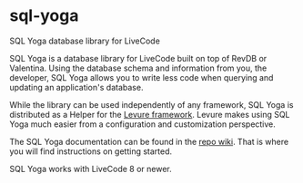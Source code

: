 sql-yoga
========

SQL Yoga database library for LiveCode

SQL Yoga is a database library for LiveCode built on top of RevDB or Valentina. Using the database schema and information from you, the developer, SQL Yoga allows you to write less code when querying and updating an application's database.

While the library can be used independently of any framework, SQL Yoga is distributed as a Helper for the [Levure framework](https://www.github.com/trevordevore/levure). Levure makes using SQL Yoga much easier from a configuration and customization perspective.

The SQL Yoga documentation can be found in the [repo wiki](https://github.com/trevordevore/sql-yoga/wiki). That is where you will find instructions on getting started.

SQL Yoga works with LiveCode 8 or newer.
